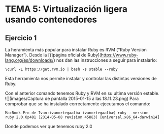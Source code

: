 # TEMA 5: Virtualización ligera usando contenedores

## Ejercicio 1
La heramienta más popular para instalar Ruby es RVM (“Ruby Version Manager”).
Desde la [(]página oficial de Ruby](https://www.ruby-lang.org/es/downloads/) nos dan las instrucciones a seguir para instalarlo:
```
\curl -L https://get.rvm.io | bash -s stable --ruby
```
Esta herramienta nos permite instalar y controlar las distintas versiones de Ruby.

Con el anterior comando tenemos Ruby y RVM en su ultima versión estable.
![](images/Captura de pantalla 2015-01-15 a las 18.11.23.png)
Para comprobar que se ha instalado correctamente ejecutamos el comando:
```
MacBook-Pro-de-Ivan:ivanortegaalba ivanortegaalba$ ruby --version
ruby 2.0.0p481 (2014-05-08 revision 45883) [universal.x86_64-darwin14]
```
Donde podemos ver que tenemos ruby 2.0
